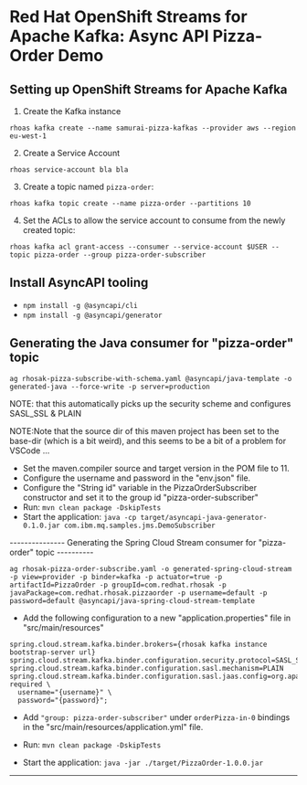 # Red Hat OpenShift Streams for Apache Kafka: Async API Pizza-Order Demo

## Setting up OpenShift Streams for Apache Kafka

1. Create the Kafka instance
```
rhoas kafka create --name samurai-pizza-kafkas --provider aws --region eu-west-1
```

2. Create a Service Account
```
rhoas service-account bla bla
```

3. Create a topic named `pizza-order`:
```
rhoas kafka topic create --name pizza-order --partitions 10
```
4. Set the ACLs to allow the service account to consume from the newly created topic:
```
rhoas kafka acl grant-access --consumer --service-account $USER --topic pizza-order --group pizza-order-subscriber
```

## Install AsyncAPI tooling

- `npm install -g @asyncapi/cli`
- `npm install -g @asyncapi/generator`


## Generating the Java consumer for "pizza-order" topic

```
ag rhosak-pizza-subscribe-with-schema.yaml @asyncapi/java-template -o generated-java --force-write -p server=production
```

NOTE: that this automatically picks up the security scheme and configures SASL_SSL & PLAIN

NOTE:Note that the source dir of this maven project has been set to the base-dir (which is a bit weird), and this seems to be a bit of a problem for VSCode ...

- Set the maven.compiler source and target version in the POM file to 11.
- Configure the username and password in the "env.json" file.
- Configure the "String id" variable in the PizzaOrderSubscriber constructor and set it to the group id "pizza-order-subscriber"
- Run: `mvn clean package -DskipTests`
- Start the application: `java -cp target/asyncapi-java-generator-0.1.0.jar com.ibm.mq.samples.jms.DemoSubscriber`

--------------- Generating the Spring Cloud Stream consumer for "pizza-order" topic ----------

```
ag rhosak-pizza-order-subscribe.yaml -o generated-spring-cloud-stream -p view=provider -p binder=kafka -p actuator=true -p artifactId=PizzaOrder -p groupId=com.redhat.rhosak -p javaPackage=com.redhat.rhosak.pizzaorder -p username=default -p password=default @asyncapi/java-spring-cloud-stream-template
```

- Add the following configuration to a new "application.properties" file in "src/main/resources"
```
spring.cloud.stream.kafka.binder.brokers={rhosak kafka instance bootstrap-server url}
spring.cloud.stream.kafka.binder.configuration.security.protocol=SASL_SSL
spring.cloud.stream.kafka.binder.configuration.sasl.mechanism=PLAIN
spring.cloud.stream.kafka.binder.configuration.sasl.jaas.config=org.apache.kafka.common.security.plain.PlainLoginModule required \
  username="{username}" \
  password="{password}";
```

- Add `"group: pizza-order-subscriber"` under `orderPizza-in-0` bindings in the "src/main/resources/application.yml" file.

- Run: `mvn clean package -DskipTests`
- Start the application: `java -jar ./target/PizzaOrder-1.0.0.jar`

------------------------------------------------------------------------------------------------
